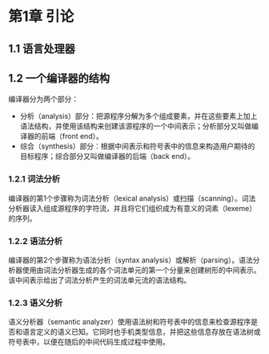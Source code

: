 # 第1章 引论



## 1.1 语言处理器



## 1.2 一个编译器的结构

编译器分为两个部分：

- 分析（analysis）部分：把源程序分解为多个组成要素，并在这些要素上加上语法结构，并使用该结构来创建该源程序的一个中间表示；分析部分又叫做编译器的前端（front end）。
- 综合（synthesis）部分：根据中间表示和符号表中的信息来构造用户期待的目标程序；综合部分又叫做编译器的后端（back end）。

### 1.2.1 词法分析

编译器的第1个步骤称为词法分析（lexical analysis）或扫描（scanning）。词法分析器读入组成源程序的字符流，并且将它们组织成为有意义的词素（lexeme）的序列。

### 1.2.2 语法分析

编译器的第2个步骤称为语法分析（syntax analysis）或解析（parsing）。语法分析器使用由词法分析器生成的各个词法单元的第一个分量来创建树形的中间表示。该中间表示给出了词法分析产生的词法单元流的语法结构。

### 1.2.3 语义分析

语义分析器（semantic analyzer）使用语法树和符号表中的信息来检查源程序是否和语言定义的语义已知。它同时也手机类型信息，并把这些信息存放在语法树或符号表中，以便在随后的中间代码生成过程中使用。

